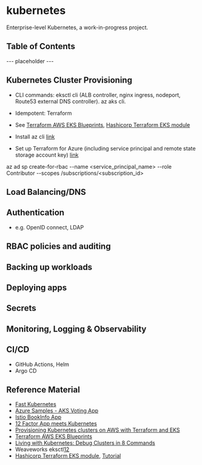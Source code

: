 # kubernetes

Enterprise-level Kubernetes, a work-in-progress project.

## Table of Contents

--- placeholder ---

## Kubernetes Cluster Provisioning
- CLI commands: eksctl cli (ALB controller, nginx ingress, nodeport, Route53 external DNS controller). az aks cli.
- Idempotent: Terraform
- See [Terraform AWS EKS Blueprints](https://github.com/aws-ia/terraform-aws-eks-blueprints), [Hashicorp Terraform EKS module](https://registry.terraform.io/modules/terraform-aws-modules/eks/aws/latest)

- Install az cli [link](https://docs.microsoft.com/en-us/cli/azure/install-azure-cli)
- Set up Terraform for Azure (including service principal and remote state storage account key) [link](https://docs.microsoft.com/en-us/azure/developer/terraform/authenticate-to-azure?tabs=bash)

az ad sp create-for-rbac --name <service_principal_name> --role Contributor --scopes /subscriptions/<subscription_id>


## Load Balancing/DNS

## Authentication
- e.g. OpenID connect, LDAP

## RBAC policies and auditing

## Backing up workloads

## Deploying apps

## Secrets

## Monitoring, Logging & Observability

## CI/CD
- GitHub Actions, Helm
- Argo CD



## Reference Material

- [Fast Kubernetes](https://github.com/omerbsezer/Fast-Kubernetes)
- [Azure Samples - AKS Voting App](https://github.com/Azure-Samples/aks-voting-app)
- [Istio BookInfo App](https://github.com/istio/istio/tree/master/samples/bookinfo/platform/kube)
- [12 Factor App meets Kubernetes](https://www.redhat.com/architect/12-factor-app-containers)
- [Provisioning Kubernetes clusters on AWS with Terraform and EKS](https://learnk8s.io/terraform-eks)
- [Terraform AWS EKS Blueprints](https://github.com/aws-ia/terraform-aws-eks-blueprints)
- [Living with Kubernetes: Debug Clusters in 8 Commands](https://thenewstack.io/living-with-kubernetes-debug-clusters-in-8-commands/)
- Weaveworks eksctl[1](https://eksctl.io/)[2](https://github.com/weaveworks/eksctl)
- [Hashicorp Terraform EKS module](https://registry.terraform.io/modules/terraform-aws-modules/eks/aws/latest), [Tutorial](https://learn.hashicorp.com/tutorials/terraform/eks)